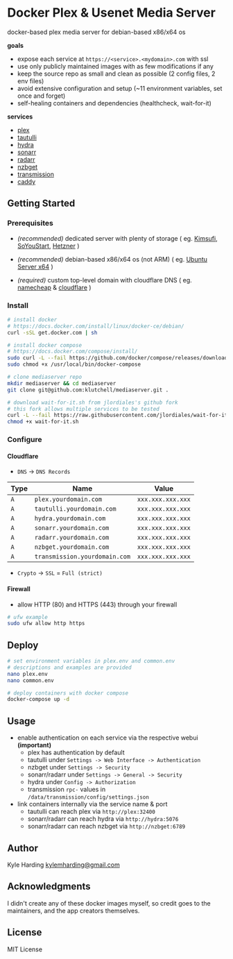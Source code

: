 # Docker Plex & Usenet Media Server #

docker-based plex media server for debian-based x86/x64 os 

**goals**
* expose each service at `https://<service>.<mydomain>.com` with ssl
* use only publicly maintained images with as few modifications if any
* keep the source repo as small and clean as possible (2 config files, 2 env files)
* avoid extensive configuration and setup (~11 environment variables, set once and forget)
* self-healing containers and dependencies (healthcheck, wait-for-it)

**services**

* [plex](https://plex.tv)
* [tautulli](http://tautulli.com/)
* [hydra](https://github.com/theotherp/nzbhydra2)
* [sonarr](https://sonarr.tv)
* [radarr](https://radarr.video)
* [nzbget](https://nzbget.net)
* [transmission](https://transmissionbt.com)
* [caddy](https://caddyserver.com/)

## Getting Started

### Prerequisites

* _(recommended)_ dedicated server with plenty of storage ( eg.
[Kimsufi](https://www.kimsufi.com/ca/en/servers.xml),
[SoYouStart](https://www.soyoustart.com/ca/en/essential-servers/),
[Hetzner](https://www.hetzner.com/sb?country=us)
)

* _(recommended)_ debian-based x86/x64 os (not ARM) ( eg.
[Ubuntu Server x64](https://www.ubuntu.com/download/server)
)

* _(required)_ custom top-level domain with cloudflare DNS ( eg.
[namecheap](https://www.namecheap.com/) & [cloudflare](https://www.cloudflare.com/)
)

### Install

```bash
# install docker
# https://docs.docker.com/install/linux/docker-ce/debian/
curl -sSL get.docker.com | sh

# install docker compose
# https://docs.docker.com/compose/install/
sudo curl -L --fail https://github.com/docker/compose/releases/download/1.21.2/run.sh -o /usr/local/bin/docker-compose
sudo chmod +x /usr/local/bin/docker-compose

# clone mediaserver repo
mkdir mediaserver && cd mediaserver
git clone git@github.com:klutchell/mediaserver.git .

# download wait-for-it.sh from jlordiales's github fork
# this fork allows multiple services to be tested
curl -L --fail https://raw.githubusercontent.com/jlordiales/wait-for-it/master/wait-for-it.sh -o wait-for-it.sh
chmod +x wait-for-it.sh
```

### Configure

#### Cloudflare

* `DNS` -> `DNS Records`

|Type|Name|Value|
|---|---|---|
|`A`|`plex.yourdomain.com`|`xxx.xxx.xxx.xxx`|
|`A`|`tautulli.yourdomain.com`|`xxx.xxx.xxx.xxx`|
|`A`|`hydra.yourdomain.com`|`xxx.xxx.xxx.xxx`|
|`A`|`sonarr.yourdomain.com`|`xxx.xxx.xxx.xxx`|
|`A`|`radarr.yourdomain.com`|`xxx.xxx.xxx.xxx`|
|`A`|`nzbget.yourdomain.com`|`xxx.xxx.xxx.xxx`|
|`A`|`transmission.yourdomain.com`|`xxx.xxx.xxx.xxx`|

* `Crypto` -> `SSL` = `Full (strict)`

#### Firewall

* allow HTTP (80) and HTTPS (443) through your firewall
```bash
# ufw example
sudo ufw allow http https
```

## Deploy

```bash
# set environment variables in plex.env and common.env
# descriptions and examples are provided
nano plex.env
nano common.env

# deploy containers with docker compose
docker-compose up -d
```

## Usage

* enable authentication on each service via the respective webui **(important)**
  * plex has authentication by default
  * tautulli under `Settings -> Web Interface -> Authentication`
  * nzbget under `Settings -> Security`
  * sonarr/radarr under `Settings -> General -> Security`
  * hydra under `Config -> Authorization`
  * transmission `rpc-` values in `/data/transmission/config/settings.json` 
* link containers internally via the service name & port
  * tautulli can reach plex via `http://plex:32400`
  * sonarr/radarr can reach hydra via `http://hydra:5076`
  * sonarr/radarr can reach nzbget via `http://nzbget:6789`

## Author

Kyle Harding <kylemharding@gmail.com>

## Acknowledgments

I didn't create any of these docker images myself, so credit goes to the
maintainers, and the app creators themselves.

## License

MIT License